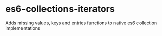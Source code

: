# es6-collections-iterators
Adds missing values, keys and entries functions to native es6 collection implementations
